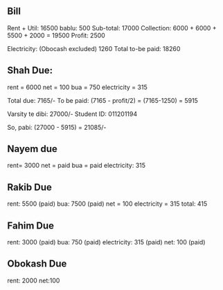 
## Bill
Rent + Util: 16500
bablu: 500
Sub-total: 17000
Collection: 6000 + 6000 + 5500 + 2000 = 19500
Profit: 2500

Electricity: (Obocash excluded) 1260
Total to-be paid: 18260

## Shah Due:
rent = 6000 
net = 100
bua = 750
electricity = 315

Total due: 7165/-
To be paid: (7165 - profit/2) = (7165-1250) = 5915

Varsity te dibi: 27000/- 
Student ID: 011201194

So, pabi: (27000 - 5915) = 21085/-

## Nayem due
rent= 3000 
net = paid
bua = paid
electricity: 315


## Rakib Due
rent: 5500 (paid)
bua: 7500 (paid)
net = 100
electricity = 315
total: 415

## Fahim Due
rent: 3000 (paid)
bua: 750 (paid)
electricity: 315 (paid)
net: 100 (paid)

## Obokash Due
rent: 2000
net:100